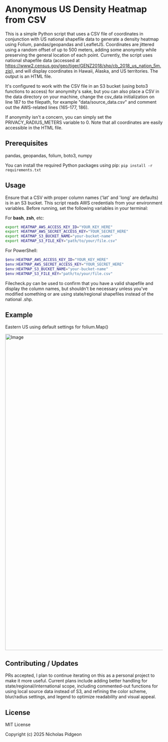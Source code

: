 # Anonymous US Density Heatmap from CSV 

This is a simple Python script that uses a CSV file of coordinates in conjunction with US national 
shapefile data to generate a density heatmap using Folium, pandas/geopandas and LeafletJS. Coordinates are jittered using a random offset 
of up to 500 meters, adding some anonymity while preserving the general location of each point. Currently, 
the script uses national shapefile data (accessed at https://www2.census.gov/geo/tiger/GENZ2018/shp/cb_2018_us_nation_5m.zip), 
and will display coordinates in Hawaii, Alaska, and US territories. The output is an HTML file.

It's configured to work with the CSV file in an S3 bucket (using boto3 functions to access) for anonymity's sake, 
but you can also place a CSV in the data directory on your machine, change the csv_data initialization on line 187 
to the filepath, for example "data/source_data.csv" and comment out the AWS-related lines (165-177, 186). 

If anonymity isn't a concern, you can simply set the PRIVACY_RADIUS_METERS variable to 0. Note that
all coordinates are easily accessible in the HTML file.

## Prerequisites

pandas,
geopandas,
folium,
boto3,
numpy

You can install the required Python packages using pip:
    `pip install -r requirements.txt`

## Usage

Ensure that a CSV with proper column names ('lat' and 'long' are defaults) is in an S3 bucket. 
This script reads AWS credentials from your environment variables. Before running, set the following variables
in your terminal:

For **bash**, **zsh**, etc:
```bash
export HEATMAP_AWS_ACCESS_KEY_ID="YOUR_KEY_HERE"
export HEATMAP_AWS_SECRET_ACCESS_KEY="YOUR_SECRET_HERE"
export HEATMAP_S3_BUCKET_NAME="your-bucket-name"
export HEATMAP_S3_FILE_KEY="path/to/your/file.csv"
```

For PowerShell:
```powershell
$env:HEATMAP_AWS_ACCESS_KEY_ID="YOUR_KEY_HERE"
$env:HEATMAP_AWS_SECRET_ACCESS_KEY="YOUR_SECRET_HERE"
$env:HEATMAP_S3_BUCKET_NAME="your-bucket-name"
$env:HEATMAP_S3_FILE_KEY="path/to/your/file.csv"
```

Filecheck.py can be used to confirm that you have a valid shapefile and display the column names, 
but shouldn't be necessary unless you've modified something or are using state/regional shapefiles instead of the national .shp.


## Example
Eastern US using default settings for folium.Map()

<img width="1317" height="1010" alt="Image" src="https://github.com/user-attachments/assets/22def057-d6b3-4a51-bf61-24a40338c3e0" />


##  Contributing / Updates

PRs accepted, I plan to continue iterating on this as a personal project to make it more useful. Current plans include 
adding better handling for state/regional/international scope, including commented-out functions for using local 
source data instead of S3, and refining the color scheme, blur/radius settings, and legend to optimize readability and visual appeal.

## License
MIT License

Copyright (c) 2025 Nicholas Pidgeon

